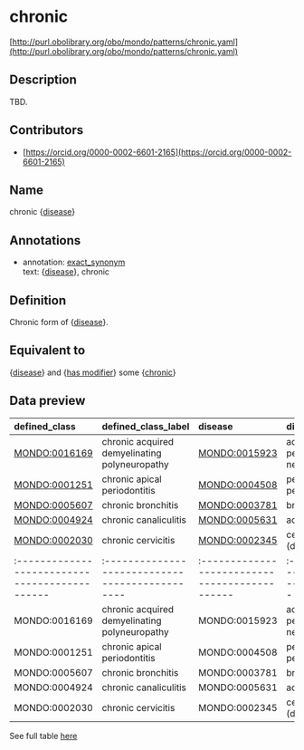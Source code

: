 # chronic 

[http://purl.obolibrary.org/obo/mondo/patterns/chronic.yaml](http://purl.obolibrary.org/obo/mondo/patterns/chronic.yaml)
## Description 

TBD.
## Contributors 
* [https://orcid.org/0000-0002-6601-2165](https://orcid.org/0000-0002-6601-2165) 
## Name 

chronic {[disease](http://purl.obolibrary.org/obo/MONDO_0000001)}

## Annotations 

* annotation: [exact_synonym](http://www.geneontology.org/formats/oboInOwl#hasExactSynonym)  
text: {[disease](http://purl.obolibrary.org/obo/MONDO_0000001)}, chronic

## Definition 

Chronic form of {[disease](http://purl.obolibrary.org/obo/MONDO_0000001)}.

## Equivalent to 

{[disease](http://purl.obolibrary.org/obo/MONDO_0000001)} and {[has modifier](http://purl.obolibrary.org/obo/RO_0002573)} some {[chronic](http://purl.obolibrary.org/obo/PATO_0001863)}

## Data preview 
| defined_class                                | defined_class_label                           | disease                                      | disease_label                  |
|:---------------------------------------------|:----------------------------------------------|:---------------------------------------------|:-------------------------------|
| [MONDO:0016169](http://purl.obolibrary.org/obo/MONDO_0016169) | chronic acquired demyelinating polyneuropathy | [MONDO:0015923](http://purl.obolibrary.org/obo/MONDO_0015923) | acquired peripheral neuropathy |
| [MONDO:0001251](http://purl.obolibrary.org/obo/MONDO_0001251) | chronic apical periodontitis                  | [MONDO:0004508](http://purl.obolibrary.org/obo/MONDO_0004508) | periapical periodontitis       |
| [MONDO:0005607](http://purl.obolibrary.org/obo/MONDO_0005607) | chronic bronchitis                            | [MONDO:0003781](http://purl.obolibrary.org/obo/MONDO_0003781) | bronchitis                     |
| [MONDO:0004924](http://purl.obolibrary.org/obo/MONDO_0004924) | chronic canaliculitis                         | [MONDO:0005631](http://purl.obolibrary.org/obo/MONDO_0005631) | actinomycosis                  |
| [MONDO:0002030](http://purl.obolibrary.org/obo/MONDO_0002030) | chronic cervicitis                            | [MONDO:0002345](http://purl.obolibrary.org/obo/MONDO_0002345) | cervicitis (disease)           || defined:class                                | defined:class:label                           | disease                                      | disease:label                  |
|:---------------------------------------------|:----------------------------------------------|:---------------------------------------------|:-------------------------------|
| MONDO:0016169 | chronic acquired demyelinating polyneuropathy | MONDO:0015923 | acquired peripheral neuropathy |
| MONDO:0001251 | chronic apical periodontitis                  | MONDO:0004508 | periapical periodontitis       |
| MONDO:0005607 | chronic bronchitis                            | MONDO:0003781 | bronchitis                     |
| MONDO:0004924 | chronic canaliculitis                         | MONDO:0005631 | actinomycosis                  |
| MONDO:0002030 | chronic cervicitis                            | MONDO:0002345 | cervicitis (disease)           |

See full table [here](https://github.com/monarch-initiative/mondo/blob/master/src/patterns/data/matches/chronic.tsv) 
